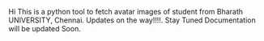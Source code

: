 Hi This is a python tool to fetch avatar images of student from Bharath UNIVERSITY, Chennai. Updates on the way!!!!.
Stay Tuned
Documentation will be updated Soon.
